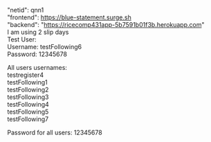 "netid": qnn1 \
"frontend": https://blue-statement.surge.sh \
"backend": "https://ricecomp431app-5b7591b01f3b.herokuapp.com" \
I am using 2 slip days \
Test User: \
Username: testFollowing6 \
Password: 12345678

All users usernames: \
testregister4 \
testFollowing1 \
testFollowing2 \
testFollowing3 \
testFollowing4 \
testFollowing5 \
testFollowing7

Password for all users: 12345678
